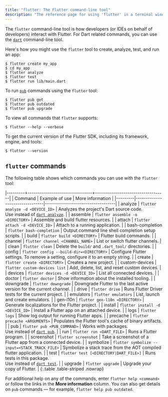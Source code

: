 ```yaml
---
title: "flutter: The Flutter command-line tool"
description: "The reference page for using 'flutter' in a terminal window."
---
```


The `flutter` command-line tool is how developers (or IDEs on behalf of
developers) interact with Flutter. For Dart related commands,
you can use the [`dart`][] command-line tool.

Here's how you might use the `flutter` tool to create, analyze, test, and run an
app:

```terminal
$ flutter create my_app
$ cd my_app
$ flutter analyze
$ flutter test
$ flutter run lib/main.dart
```

To run [`pub`][`dart pub`] commands using the `flutter` tool:

```terminal
$ flutter pub get
$ flutter pub outdated
$ flutter pub upgrade
```

To view all commands that `flutter` supports:

```terminal
$ flutter --help --verbose
```

To get the current version of the Flutter SDK, including its framework, engine,
and tools:

```terminal
$ flutter --version
```

## `flutter` commands

The following table shows which commands you can use with the `flutter` tool:

|---------+--------------------------------+-----------------------------------|
| Command | Example of use                 | More information                  |
|---------|--------------------------------|-----------------------------------|
| analyze | `flutter analyze -d <DEVICE_ID>`     | Analyzes the project's Dart source code.<br>Use instead of [`dart analyze`][]. |
| assemble | `flutter assemble -o <DIRECTORY>` | Assemble and build flutter resources. |
| attach | `flutter attach -d <DEVICE_ID>` | Attach to a running application. |
| bash-completion | `flutter bash-completion` | Output command line shell completion setup scripts. |
| build | `flutter build <DIRECTORY>` | Flutter build commands. |
| channel | `flutter channel <CHANNEL_NAME>` | List or switch flutter channels. |
| clean | `flutter clean` | Delete the `build/` and `.dart_tool/` directories. |
| config | `flutter config --build-dir=<DIRECTORY>` | Configure Flutter settings. To remove a setting, configure it to an empty string. |
| create  | `flutter create <DIRECTORY>`      | Creates a new project. |
| custom-devices  | `flutter custom-devices list` | Add, delete, list, and reset custom devices. |
| devices | `flutter devices -d <DEVICE_ID>` | List all connected devices. |
| doctor | `flutter doctor` | Show information about the installed tooling. |
| downgrade | `flutter downgrade` | Downgrade Flutter to the last active version for the current channel. |
| drive | `flutter drive` | Runs Flutter Driver tests for the current project. |
| emulators | `flutter emulators` | List, launch and create emulators. |
| gen-l10n | `flutter gen-l10n <DIRECTORY>` | Generate localizations for the Flutter project. |
| install | `flutter install -d <DEVICE_ID>` | Install a Flutter app on an attached device. |
| logs | `flutter logs` | Show log output for running Flutter apps. |
| precache | `flutter precache <ARGUMENTS>` | Populates the Flutter tool's cache of binary artifacts. |
| pub     | `flutter pub <PUB_COMMAND>`       | Works with packages.<br>Use instead of [`dart pub`][]. |
| run     | `flutter run <DART_FILE>`         | Runs a Flutter program. |
| screenshot | `flutter screenshot` | Take a screenshot of a Flutter app from a connected device. |
| symbolize | `flutter symbolize --input=<STACK_TRACK_FILE>` | Symbolize a stack trace from the AOT compiled flutter application. |
| test    | `flutter test [<DIRECTORY|DART_FILE>]` | Runs tests in this package.<br>Use instead of [`dart test`][`dart test`]. |
| upgrade | `flutter upgrade` | Upgrade your copy of Flutter. |
{:.table .table-striped .nowrap}

For additional help on any of the commands, enter `flutter help <command>`
or follow the links in the **More information** column.
You can also get details on `pub` commands — for example,
`flutter help pub outdated`.

[`dart`]: {{site.dart-site}}/tools/dart-tool
[`dart analyze`]: {{site.dart-site}}/tools/dart-analyze
[`dart format`]: {{site.dart-site}}/tools/dart-format
[`dart pub`]: {{site.dart-site}}/tools/dart-pub
[`dart test`]: {{site.dart-site}}/tools/dart-test
